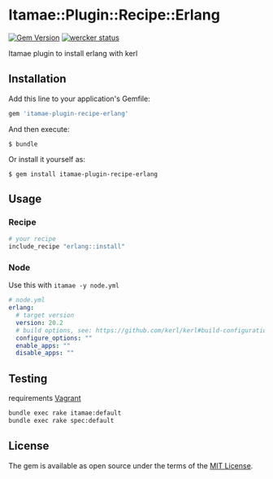 # Itamae::Plugin::Recipe::Erlang

[![Gem Version](https://badge.fury.io/rb/itamae-plugin-recipe-erlang.svg)](https://badge.fury.io/rb/itamae-plugin-recipe-erlang)
[![wercker status](https://app.wercker.com/status/d64235a018605ddf4ebee04532597235/m/master "wercker status")](https://app.wercker.com/project/byKey/d64235a018605ddf4ebee04532597235)

Itamae plugin to install erlang with kerl

## Installation

Add this line to your application's Gemfile:

```ruby
gem 'itamae-plugin-recipe-erlang'
```

And then execute:

    $ bundle

Or install it yourself as:

    $ gem install itamae-plugin-recipe-erlang

## Usage

### Recipe

```ruby
# your recipe
include_recipe "erlang::install"
```

### Node

Use this with `itamae -y node.yml`

```yaml
# node.yml
erlang:
  # target version
  version: 20.2
  # build options, see: https://github.com/kerl/kerl#build-configuration
  configure_options: ""
  enable_apps: ""
  disable_apps: ""
```

## Testing

requirements [Vagrant](https://www.vagrantup.com/)

```sh
bundle exec rake itamae:default
bundle exec rake spec:default
```

## License

The gem is available as open source under the terms of the [MIT License](http://opensource.org/licenses/MIT).
